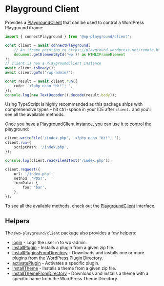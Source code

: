 # Playground Client

Provides a [PlaygroundClient](https://wordpress.github.io/wordpress-playground/interfaces/_wp_playground_client.PlaygroundClient.html) that can be used to control a WordPress Playground iframe:

```ts
import { connectPlayground } from '@wp-playground/client';

const client = await connectPlayground(
	// An iframe pointing to https://playground.wordpress.net/remote.html
	document.getElementById('wp')! as HTMLIFrameElement
);
// client is now a PlaygroundClient instance
await client.isReady();
await client.goTo('/wp-admin/');

const result = await client.run({
	code: '<?php echo "Hi!"; ',
});
console.log(new TextDecoder().decode(result.body));
```

Using TypeScript is highly recommended as this package ships with comprehensive types – hit ctrl+space in your IDE after `client.` and you'll see all the available methods.

Once you have a [PlaygroundClient](https://wordpress.github.io/wordpress-playground/interfaces/_wp_playground_client.PlaygroundClient.html) instance, you can use it to control the playground:

```ts
client.writeFile('/index.php', '<?php echo "Hi!"; ');
client.run({
	scriptPath: '/index.php',
});

console.log(client.readFileAsText('/index.php'));

client.request({
	url: '/index.php',
	method: 'POST',
	formData: {
		foo: 'bar',
	},
});
```

To see all the available methods, check out the [PlaygroundClient](https://wordpress.github.io/wordpress-playground/interfaces/_wp_playground_client.PlaygroundClient.html) interface.

## Helpers

The `@wp-playground/client` package also provides a few helpers:

-   [login](https://wordpress.github.io/wordpress-playground/functions/_wp_playground_client.login.html) - Logs the user in to wp-admin.
-   [installPlugin](https://wordpress.github.io/wordpress-playground/functions/_wp_playground_client.installPlugin.html) - Installs a plugin from a given zip file.
-   [installPluginsFromDirectory](https://wordpress.github.io/wordpress-playground/functions/_wp_playground_client.installPluginsFromDirectory.html) - Downloads and installs one or more plugins from the WordPress Plugin Directory.
-   [activatePlugin](https://wordpress.github.io/wordpress-playground/functions/_wp_playground_client.activatePlugin.html) - Activates a specific plugin.
-   [installTheme](https://wordpress.github.io/wordpress-playground/functions/_wp_playground_client.installTheme.html) - Installs a theme from a given zip file.
-   [installThemeFromDirectory](https://wordpress.github.io/wordpress-playground/functions/_wp_playground_client.installThemeFromDirectory.html) - Downloads and installs a theme with a specific name from the WordPress Theme Directory.
